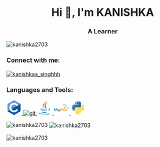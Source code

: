 <h1 align="center">Hi 👋, I'm KANISHKA</h1>
<h3 align="center">A Learner</h3>

<p align="left"> <img src="https://komarev.com/ghpvc/?username=kanishka2703&label=Profile%20views&color=0e75b6&style=flat" alt="kanishka2703" /> </p>

<h3 align="left">Connect with me:</h3>
<p align="left">
<a href="https://instagram.com/kanishkaa_singhhh" target="blank"><img align="center" src="https://raw.githubusercontent.com/rahuldkjain/github-profile-readme-generator/master/src/images/icons/Social/instagram.svg" alt="kanishkaa_singhhh" height="30" width="40" /></a>
</p>

<h3 align="left">Languages and Tools:</h3>
<p align="left"> <a href="https://www.cprogramming.com/" target="_blank" rel="noreferrer"> <img src="https://raw.githubusercontent.com/devicons/devicon/master/icons/c/c-original.svg" alt="c" width="40" height="40"/> </a> <a href="https://git-scm.com/" target="_blank" rel="noreferrer"> <img src="https://www.vectorlogo.zone/logos/git-scm/git-scm-icon.svg" alt="git" width="40" height="40"/> </a> <a href="https://www.java.com" target="_blank" rel="noreferrer"> <img src="https://raw.githubusercontent.com/devicons/devicon/master/icons/java/java-original.svg" alt="java" width="40" height="40"/> </a> <a href="https://www.mysql.com/" target="_blank" rel="noreferrer"> <img src="https://raw.githubusercontent.com/devicons/devicon/master/icons/mysql/mysql-original-wordmark.svg" alt="mysql" width="40" height="40"/> </a> <a href="https://www.python.org" target="_blank" rel="noreferrer"> <img src="https://raw.githubusercontent.com/devicons/devicon/master/icons/python/python-original.svg" alt="python" width="40" height="40"/> </a> </p>

<p><img align="left" src="https://github-readme-stats.vercel.app/api/top-langs?username=kanishka2703&show_icons=true&locale=en&layout=compact" alt="kanishka2703" /></p>

<p>&nbsp;<img align="center" src="https://github-readme-stats.vercel.app/api?username=kanishka2703&show_icons=true&locale=en" alt="kanishka2703" /></p>

<p><img align="center" src="https://github-readme-streak-stats.herokuapp.com/?user=kanishka2703&" alt="kanishka2703" /></p>
